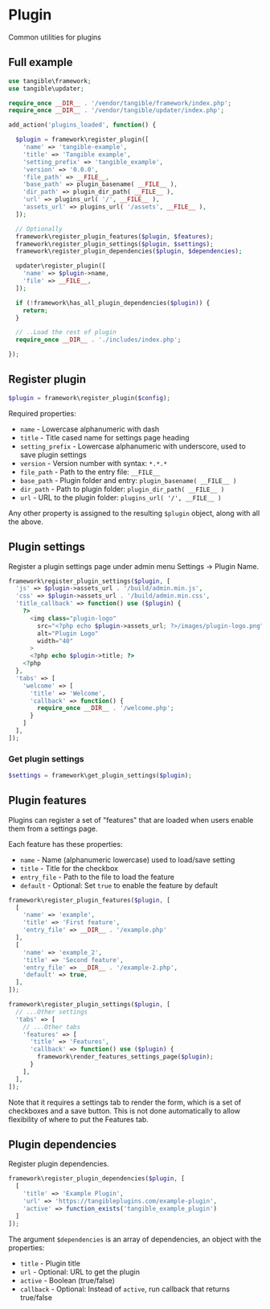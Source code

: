 # Plugin

Common utilities for plugins

## Full example

```php
use tangible\framework;
use tangible\updater;

require_once __DIR__ . '/vendor/tangible/framework/index.php';
require_once __DIR__ . '/vendor/tangible/updater/index.php';

add_action('plugins_loaded', function() {

  $plugin = framework\register_plugin([
    'name' => 'tangible-example',
    'title' => 'Tangible example',
    'setting_prefix' => 'tangible_example',
    'version' => '0.0.0',
    'file_path' => __FILE__,
    'base_path' => plugin_basename( __FILE__ ),
    'dir_path' => plugin_dir_path( __FILE__ ),
    'url' => plugins_url( '/', __FILE__ ),
    'assets_url' => plugins_url( '/assets', __FILE__ ),
  ]);

  // Optionally
  framework\register_plugin_features($plugin, $features);
  framework\register_plugin_settings($plugin, $settings);
  framework\register_plugin_dependencies($plugin, $dependencies);

  updater\register_plugin([
    'name' => $plugin->name,
    'file' => __FILE__,
  ]);

  if (!framework\has_all_plugin_dependencies($plugin)) {
    return;
  }

  // ..Load the rest of plugin
  require_once __DIR__ . './includes/index.php';

});
```

## Register plugin

```php
$plugin = framework\register_plugin($config);
```

Required properties:

- `name` - Lowercase alphanumeric with dash
- `title` - Title cased name for settings page heading
- `setting_prefix` - Lowercase alphanumeric with underscore, used to save plugin settings
- `version` - Version number with syntax: `*.*.*`
- `file_path` - Path to the entry file: `__FILE__`
- `base_path` - Plugin folder and entry: `plugin_basename( __FILE__ )`
- `dir_path` - Path to plugin folder: `plugin_dir_path( __FILE__ )`
- `url` - URL to the plugin folder: `plugins_url( '/', __FILE__ )`

Any other property is assigned to the resulting `$plugin` object, along with all the above.


## Plugin settings

Register a plugin settings page under admin menu Settings -> Plugin Name.

```php
framework\register_plugin_settings($plugin, [
  'js' => $plugin->assets_url . '/build/admin.min.js',
  'css' => $plugin->assets_url . '/build/admin.min.css',
  'title_callback' => function() use ($plugin) {
    ?>
      <img class="plugin-logo"
        src="<?php echo $plugin->assets_url; ?>/images/plugin-logo.png"
        alt="Plugin Logo"
        width="40"
      >
      <?php echo $plugin->title; ?>
    <?php
  },
  'tabs' => [
    'welcome' => [
      'title' => 'Welcome',
      'callback' => function() {
        require_once __DIR__ . '/welcome.php';
      }
    ]
  ],
]);
```

### Get plugin settings

```php
$settings = framework\get_plugin_settings($plugin);
```


## Plugin features

Plugins can register a set of "features" that are loaded when users enable them from a settings page.

Each feature has these properties:

- `name` - Name (alphanumeric lowercase) used to load/save setting
- `title` - Title for the checkbox
- `entry_file` - Path to the file to load the feature
- `default` - Optional: Set `true` to enable the feature by default

```php
framework\register_plugin_features($plugin, [
  [
    'name' => 'example',
    'title' => 'First feature',
    'entry_file' => __DIR__ . '/example.php'
  ],
  [
    'name' => 'example_2',
    'title' => 'Second feature',
    'entry_file' => __DIR__ . '/example-2.php',
    'default' => true,
  ],
]);

framework\register_plugin_settings($plugin, [
  // ...Other settings
  'tabs' => [
    // ...Other tabs
    'features' => [
      'title' => 'Features',
      'callback' => function() use ($plugin) {
        framework\render_features_settings_page($plugin);
      }
    ],
  ],
]);
```

Note that it requires a settings tab to render the form, which is a set of checkboxes and a save button. This is not done automatically to allow flexibility of where to put the Features tab.


## Plugin dependencies

Register plugin dependencies.

```php
framework\register_plugin_dependencies($plugin, [
  [
    'title' => 'Example Plugin',
    'url' => 'https://tangibleplugins.com/example-plugin',
    'active' => function_exists('tangible_example_plugin')
  ]
]);
```

The argument `$dependencies` is an array of dependencies, an object with the properties:

- `title` - Plugin title
- `url` - Optional: URL to get the plugin
- `active` - Boolean (true/false)
- `callback` - Optional: Instead of `active`, run callback that returns true/false
